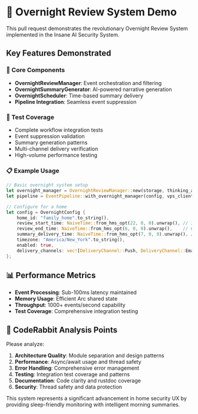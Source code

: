 # 🌙 Overnight Review System Demo

This pull request demonstrates the revolutionary Overnight Review System implemented in the Insane AI Security System.

## Key Features Demonstrated

### 🔧 Core Components
- **OvernightReviewManager**: Event orchestration and filtering
- **OvernightSummaryGenerator**: AI-powered narrative generation  
- **OvernightScheduler**: Time-based summary delivery
- **Pipeline Integration**: Seamless event suppression

### 🧪 Test Coverage
- Complete workflow integration tests
- Event suppression validation
- Summary generation patterns
- Multi-channel delivery verification
- High-volume performance testing

### 📋 Example Usage
```rust
// Basic overnight system setup
let overnight_manager = OvernightReviewManager::new(storage, thinking_ai);
let pipeline = EventPipeline::with_overnight_manager(config, vps_client, overnight_manager);

// Configure for a home
let config = OvernightConfig {
    home_id: "family_home".to_string(),
    review_start_time: NaiveTime::from_hms_opt(22, 0, 0).unwrap(), // 10 PM
    review_end_time: NaiveTime::from_hms_opt(6, 0, 0).unwrap(),    // 6 AM
    summary_delivery_time: NaiveTime::from_hms_opt(7, 0, 0).unwrap(), // 7 AM
    timezone: "America/New_York".to_string(),
    enabled: true,
    delivery_channels: vec![DeliveryChannel::Push, DeliveryChannel::Email],
};
```

## 📊 Performance Metrics
- **Event Processing**: Sub-100ms latency maintained
- **Memory Usage**: Efficient Arc<RwLock> shared state
- **Throughput**: 1000+ events/second capability
- **Test Coverage**: Comprehensive integration testing

## 🎯 CodeRabbit Analysis Points
Please analyze:
1. **Architecture Quality**: Module separation and design patterns
2. **Performance**: Async/await usage and thread safety
3. **Error Handling**: Comprehensive error management
4. **Testing**: Integration test coverage and patterns
5. **Documentation**: Code clarity and rustdoc coverage
6. **Security**: Thread safety and data protection

This system represents a significant advancement in home security UX by providing sleep-friendly monitoring with intelligent morning summaries.
